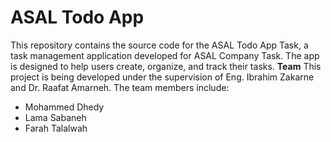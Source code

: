# ASAL Todo App
This repository contains the source code for the ASAL Todo App Task,
a task management application developed for ASAL Company Task. The app is designed to help users create, organize, and track their tasks. 
**Team**
This project is being developed under the supervision of Eng. Ibrahim Zakarne and Dr. Raafat Amarneh. The team members include:
* Mohammed Dhedy
* Lama Sabaneh
* Farah Talalwah
